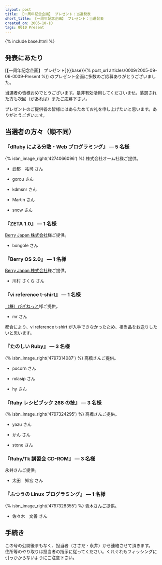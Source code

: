 ```yaml
---
layout: post
title: 【一周年記念企画】 プレゼント：当選発表
short_title: 【一周年記念企画】 プレゼント：当選発表
created_on: 2005-10-10
tags: 0010 Present
---
```

{% include base.html %}


## 発表にあたり

[【一周年記念企画】 プレゼント]({{base}}{% post_url articles/0009/2005-09-06-0009-Present %}) のプレゼント企画に多数のご応募ありがとうございました。

当選者の皆様おめでとうございます。是非有効活用してくださいませ。落選された方も次回（があれば）またご応募下さい。

プレゼントのご提供者の皆様にはあらためてお礼を申し上げたいと思います。ありがとうございます。

## 当選者の方々（順不同）

### 『dRuby による分散・Web プログラミング』 ― 5 名様

{% isbn_image_right('4274066096') %}
株式会社オーム社様ご提供。

* 武都　祐司 さん


* gorou さん


* kdmsnr さん


* Martin さん


* snow さん


### 『ZETA 1.0』 ― 1 名様

[Berry Japan 株式会社](http://www.berry-japan.co.jp/)様ご提供。

* bongole さん


### 『Berry OS 2.0』 ― 1 名様

[Berry Japan 株式会社](http://www.berry-japan.co.jp/)様ご提供。

* 川村 さくら さん


### 『vi reference t-shirt』 ― 1 名様

[（株）びぎねっと](http://begi.net/)様ご提供。

* mr さん


都合により、vi reference t-shirt が入手できなかったため、相当品をお送りしたいと思います。

### 『たのしい Ruby』 ― 3 名様

{% isbn_image_right('4797314087') %}
高橋さんご提供。

* pocorn さん


* rolasip さん


* hy さん


### 『Ruby レシピブック 268 の技』 ― 3 名様

{% isbn_image_right('4797324295') %}
高橋さんご提供。

* yazu さん


* かん さん


* stone さん


### 『Ruby/Tk 講習会 CD-ROM』 ― 3 名様

永井さんご提供。

* 太田　知宏 さん


### 『ふつうの Linux プログラミング』 ― 1 名様

{% isbn_image_right('4797328355') %}
青木さんご提供。

* 佐々木　文善 さん


## 手続き

この号の公開後まもなく、担当者（ささだ・永井）から連絡させて頂きます。
住所等のやり取りは担当者の指示に従ってください。くれぐれもフィッシングに引っかからないようにご注意下さい。


